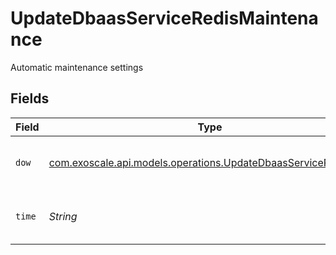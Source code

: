 # UpdateDbaasServiceRedisMaintenance

Automatic maintenance settings


## Fields

| Field                                                                                                                  | Type                                                                                                                   | Required                                                                                                               | Description                                                                                                            |
| ---------------------------------------------------------------------------------------------------------------------- | ---------------------------------------------------------------------------------------------------------------------- | ---------------------------------------------------------------------------------------------------------------------- | ---------------------------------------------------------------------------------------------------------------------- |
| `dow`                                                                                                                  | [com.exoscale.api.models.operations.UpdateDbaasServiceRedisDow](../../models/operations/UpdateDbaasServiceRedisDow.md) | :heavy_check_mark:                                                                                                     | Day of week for installing updates                                                                                     |
| `time`                                                                                                                 | *String*                                                                                                               | :heavy_check_mark:                                                                                                     | Time for installing updates, UTC                                                                                       |